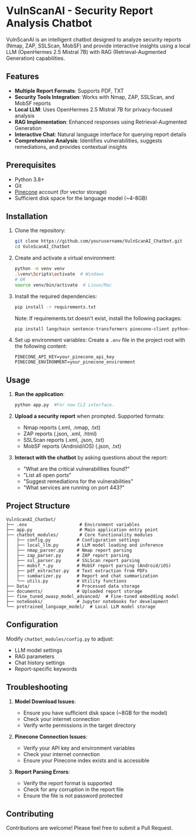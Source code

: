 # VulnScanAI - Security Report Analysis Chatbot

VulnScanAI is an intelligent chatbot designed to analyze security reports (Nmap, ZAP, SSLScan, MobSF) and provide interactive insights using a local LLM (OpenHermes 2.5 Mistral 7B) with RAG (Retrieval-Augmented Generation) capabilities.

## Features

- **Multiple Report Formats**: Supports PDF, TXT
- **Security Tools Integration**: Works with Nmap, ZAP, SSLScan, and MobSF reports
- **Local LLM**: Uses OpenHermes 2.5 Mistral 7B for privacy-focused analysis
- **RAG Implementation**: Enhanced responses using Retrieval-Augmented Generation
- **Interactive Chat**: Natural language interface for querying report details
- **Comprehensive Analysis**: Identifies vulnerabilities, suggests remediations, and provides contextual insights

## Prerequisites

- Python 3.8+
- Git
- [Pinecone](https://www.pinecone.io/) account (for vector storage)
- Sufficient disk space for the language model (~4-8GB)

## Installation

1. Clone the repository:
   ```bash
   git clone https://github.com/yourusername/VulnScanAI_Chatbot.git
   cd VulnScanAI_Chatbot
   ```

2. Create and activate a virtual environment:
   ```bash
   python -m venv venv
   .\venv\Scripts\activate  # Windows
   # OR
   source venv/bin/activate  # Linux/Mac
   ```

3. Install the required dependencies:
   ```bash
   pip install -r requirements.txt
   ```
   Note: If requirements.txt doesn't exist, install the following packages:
   ```bash
   pip install langchain sentence-transformers pinecone-client python-dotenv pypdf2 python-multipart fastapi uvicorn
   ```

4. Set up environment variables:
   Create a `.env` file in the project root with the following content:
   ```
   PINECONE_API_KEY=your_pinecone_api_key
   PINECONE_ENVIRONMENT=your_pinecone_environment
   ```

## Usage

1. **Run the application**:
   ```bash
   python app.py  #For now CLI interface.
   ```

2. **Upload a security report** when prompted. Supported formats:
   - Nmap reports (.xml, .nmap, .txt)
   - ZAP reports (.json, .xml, .html)
   - SSLScan reports (.xml, .json, .txt)
   - MobSF reports (Android/iOS) (.json, .txt)

3. **Interact with the chatbot** by asking questions about the report:
   - "What are the critical vulnerabilities found?"
   - "List all open ports"
   - "Suggest remediations for the vulnerabilities"
   - "What services are running on port 443?"

## Project Structure

```
VulnScanAI_Chatbot/
├── .env                    # Environment variables
├── app.py                  # Main application entry point
├── chatbot_modules/        # Core functionality modules
│   ├── config.py          # Configuration settings
│   ├── local_llm.py       # LLM model loading and inference
│   ├── nmap_parser.py     # Nmap report parsing
│   ├── zap_parser.py      # ZAP report parsing
│   ├── ssl_parser.py      # SSLScan report parsing
│   ├── mobsf_*.py         # MobSF report parsing (Android/iOS)
│   ├── pdf_extractor.py   # Text extraction from PDFs
│   ├── summarizer.py      # Report and chat summarization
│   └── utils.py           # Utility functions
├── Data/                  # Processed data storage
├── documents/             # Uploaded report storage
├── fine_tuned_owasp_model_advanced/  # Fine-tuned embedding model
├── notebooks/             # Jupyter notebooks for development
└── pretrained_language_model/  # Local LLM model storage
```

## Configuration

Modify `chatbot_modules/config.py` to adjust:
- LLM model settings
- RAG parameters
- Chat history settings
- Report-specific keywords

## Troubleshooting

1. **Model Download Issues**:
   - Ensure you have sufficient disk space (~8GB for the model)
   - Check your internet connection
   - Verify write permissions in the target directory

2. **Pinecone Connection Issues**:
   - Verify your API key and environment variables
   - Check your internet connection
   - Ensure your Pinecone index exists and is accessible

3. **Report Parsing Errors**:
   - Verify the report format is supported
   - Check for any corruption in the report file
   - Ensure the file is not password protected

## Contributing

Contributions are welcome! Please feel free to submit a Pull Request.
